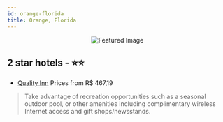 ```yaml
---
id: orange-florida
title: Orange, Florida
---
```


<center><img src="https://i.travelapi.com/hotels/1000000/10000/9200/9134/3993ccf9_z.jpg" alt="Featured Image" /></center>


##  2 star hotels - ⭐️⭐️

-    [Quality Inn](https://us.hurb.com/hotels/orange/quality-inn-JNP-JP234080?cmp=18055) Prices from R$ 467,19
   > Take advantage of recreation opportunities such as a seasonal outdoor pool, or other amenities including complimentary wireless Internet access and gift shops/newsstands.
